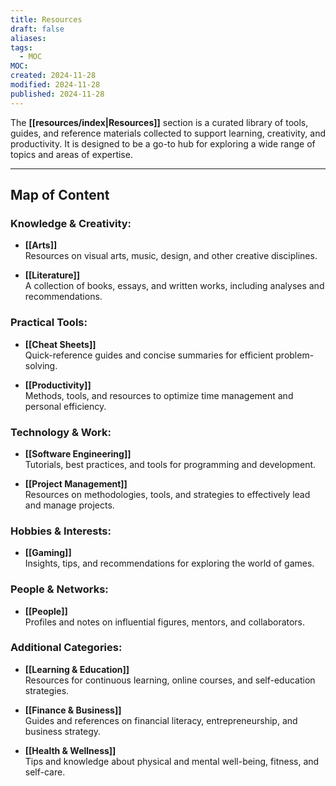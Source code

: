 ```yaml
---
title: Resources
draft: false
aliases: 
tags:
  - MOC
MOC: 
created: 2024-11-28
modified: 2024-11-28
published: 2024-11-28
---
```

The **[[resources/index|Resources]]** section is a curated library of tools, guides, and reference materials collected to support learning, creativity, and productivity. It is designed to be a go-to hub for exploring a wide range of topics and areas of expertise.

---
## Map of Content

### Knowledge & Creativity:

- **[[Arts]]**  
    Resources on visual arts, music, design, and other creative disciplines.
    
- **[[Literature]]**  
    A collection of books, essays, and written works, including analyses and recommendations.
    
### Practical Tools:

- **[[Cheat Sheets]]**  
    Quick-reference guides and concise summaries for efficient problem-solving.
    
- **[[Productivity]]**  
    Methods, tools, and resources to optimize time management and personal efficiency.
    
### Technology & Work:

- **[[Software Engineering]]**  
    Tutorials, best practices, and tools for programming and development.
    
- **[[Project Management]]**  
    Resources on methodologies, tools, and strategies to effectively lead and manage projects.
    
### Hobbies & Interests:

- **[[Gaming]]**  
    Insights, tips, and recommendations for exploring the world of games.
    
### People & Networks:

- **[[People]]**  
    Profiles and notes on influential figures, mentors, and collaborators.
    
### Additional Categories:

- **[[Learning & Education]]**  
    Resources for continuous learning, online courses, and self-education strategies.
    
- **[[Finance & Business]]**  
    Guides and references on financial literacy, entrepreneurship, and business strategy.
    
- **[[Health & Wellness]]**  
    Tips and knowledge about physical and mental well-being, fitness, and self-care.
    
